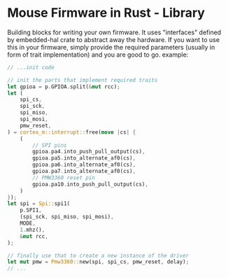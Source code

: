 # Mouse Firmware in Rust - Library

Building blocks for writing your own firmware. It uses "interfaces"
defined by embedded-hal crate to abstract away the hardware. If you want
to use this in your firmware, simply provide the required parameters
(usually in form of trait implementation) and you are good to go.
example:

```rust
// ...init code

// init the parts that implement required traits
let gpioa = p.GPIOA.split(&mut rcc);
let (
    spi_cs,
    spi_sck,
    spi_miso,
    spi_mosi,
    pmw_reset,
) = cortex_m::interrupt::free(move |cs| {
    (
        // SPI pins
        gpioa.pa4.into_push_pull_output(cs),
        gpioa.pa5.into_alternate_af0(cs),
        gpioa.pa6.into_alternate_af0(cs),
        gpioa.pa7.into_alternate_af0(cs),
        // PMW3360 reset pin
        gpioa.pa10.into_push_pull_output(cs),
    )
});
let spi = Spi::spi1(
    p.SPI1,
    (spi_sck, spi_miso, spi_mosi),
    MODE,
    1.mhz(),
    &mut rcc,
);

// finally use that to create a new instance of the driver
let mut pmw = Pmw3360::new(spi, spi_cs, pmw_reset, delay);
// ...
```
